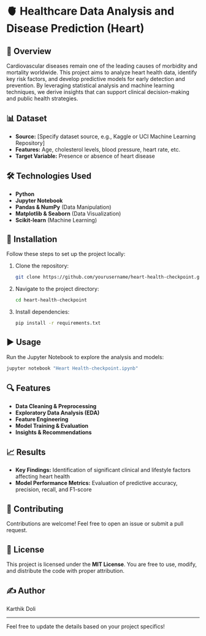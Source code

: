 # 🫀 Healthcare Data Analysis and Disease Prediction (Heart)

## 📌 Overview
Cardiovascular diseases remain one of the leading causes of morbidity and mortality worldwide. This project aims to analyze heart health data, identify key risk factors, and develop predictive models for early detection and prevention. By leveraging statistical analysis and machine learning techniques, we derive insights that can support clinical decision-making and public health strategies.

## 📊 Dataset
- **Source:** [Specify dataset source, e.g., Kaggle or UCI Machine Learning Repository]
- **Features:** Age, cholesterol levels, blood pressure, heart rate, etc.
- **Target Variable:** Presence or absence of heart disease

## 🛠️ Technologies Used
- **Python**
- **Jupyter Notebook**
- **Pandas & NumPy** (Data Manipulation)
- **Matplotlib & Seaborn** (Data Visualization)
- **Scikit-learn** (Machine Learning)

## 🚀 Installation
Follow these steps to set up the project locally:

1. Clone the repository:
   ```sh
   git clone https://github.com/yourusername/heart-health-checkpoint.git
   ```
2. Navigate to the project directory:
   ```sh
   cd heart-health-checkpoint
   ```
3. Install dependencies:
   ```sh
   pip install -r requirements.txt
   ```

## ▶️ Usage
Run the Jupyter Notebook to explore the analysis and models:
```sh
jupyter notebook "Heart Health-checkpoint.ipynb"
```

## 🔍 Features
- **Data Cleaning & Preprocessing**
- **Exploratory Data Analysis (EDA)**
- **Feature Engineering**
- **Model Training & Evaluation**
- **Insights & Recommendations**

## 📈 Results
- **Key Findings:** Identification of significant clinical and lifestyle factors affecting heart health
- **Model Performance Metrics:** Evaluation of predictive accuracy, precision, recall, and F1-score

## 🤝 Contributing
Contributions are welcome! Feel free to open an issue or submit a pull request.

## 📜 License
This project is licensed under the **MIT License**. You are free to use, modify, and distribute the code with proper attribution. 
## ✍️ Author
Karthik Doli 

---
Feel free to update the details based on your project specifics!


